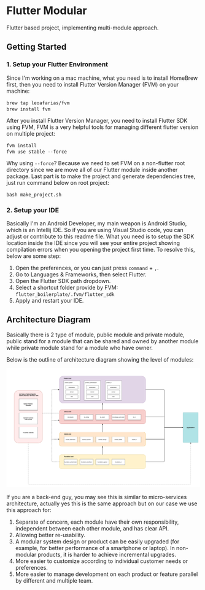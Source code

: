 # Flutter Modular
Flutter based project, implementing multi-module approach. 

## Getting Started

### 1. Setup your Flutter Environment

Since I'm working on a mac machine, what you need is to install HomeBrew first, then you need to install Flutter Version Manager (FVM) on your machine:

```shell script
brew tap leoafarias/fvm
brew install fvm
```
After you install Flutter Version Manager, you need to install Flutter SDK using FVM, FVM is a very helpful tools for managing different flutter version on multiple project:

```shell script
fvm install
fvm use stable --force
```
Why using `--force`? Because we need to set FVM on a non-flutter root directory since we are move all of our Flutter module inside another package.
Last part is to make the project and generate dependencies tree, just run command below on root project:

```
bash make_project.sh
```

### 2. Setup your IDE

Basically I'm an Android Developer, my main weapon is Android Studio, which is an Intellij IDE. So if you are using Visual Studio code, you can adjust or contribute to this readme file.
What you need is to setup the SDK location inside the IDE since you will see your entire project showing compilation errors when you opening the project first time.
To resolve this, below are some step:

1. Open the preferences, or you can just press `command` + `,`.
2. Go to Languages & Frameworks, then select Flutter.
3. Open the Flutter SDK path dropdown.
4. Select a shortcut folder provide by FVM: `flutter_boilerplate/.fvm/flutter_sdk`
5. Apply and restart your IDE.

## Architecture Diagram

Basically there is 2 type of module, public module and private module, public stand for a module that can be shared and owned by another module while private module stand for a module who have owner.

Below is the outline of architecture diagram showing the level of modules:

![Architecture Layering](https://raw.githubusercontent.com/pahlevikun/Flutter-Modular/main/readme/flutter_modular_2.png)

If you are a back-end guy, you may see this is similar to micro-services architecture, actually yes this is the same approach but on our case we use this approach for:

1. Separate of concern, each module have their own responsibility, independent between each other module, and has clear API.
2. Allowing better re-usability.
3. A modular system design or product can be easily upgraded (for example, for better performance of a smartphone or laptop). In non-modular products, it is harder to achieve incremental upgrades.
4. More easier to customize according to individual customer needs or preferences.
5. More easier to manage development on each product or feature parallel by different and multiple team.